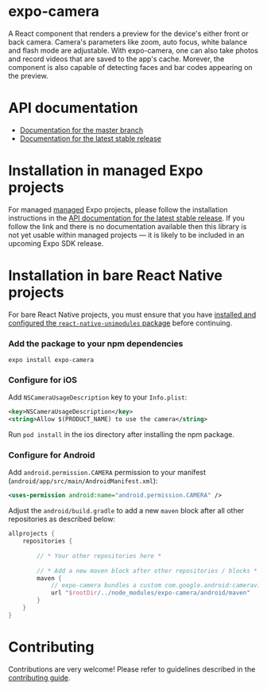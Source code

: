 # expo-camera

A React component that renders a preview for the device's either front or back camera. Camera's parameters like zoom, auto focus, white balance and flash mode are adjustable. With expo-camera, one can also take photos and record videos that are saved to the app's cache. Morever, the component is also capable of detecting faces and bar codes appearing on the preview.

# API documentation

- [Documentation for the master branch](https://github.com/expo/expo/blob/master/docs/pages/versions/unversioned/sdk/camera.md)
- [Documentation for the latest stable release](https://docs.expo.io/versions/latest/sdk/camera/)

# Installation in managed Expo projects

For managed [managed](https://docs.expo.io/versions/latest/introduction/managed-vs-bare/) Expo projects, please follow the installation instructions in the [API documentation for the latest stable release](#api-documentation). If you follow the link and there is no documentation available then this library is not yet usable within managed projects &mdash; it is likely to be included in an upcoming Expo SDK release.

# Installation in bare React Native projects

For bare React Native projects, you must ensure that you have [installed and configured the `react-native-unimodules` package](https://github.com/unimodules/react-native-unimodules) before continuing.

### Add the package to your npm dependencies

```
expo install expo-camera
```

### Configure for iOS

Add `NSCameraUsageDescription` key to your `Info.plist`:

```xml
<key>NSCameraUsageDescription</key>
<string>Allow $(PRODUCT_NAME) to use the camera</string>
```

Run `pod install` in the ios directory after installing the npm package.

### Configure for Android

Add `android.permission.CAMERA` permission to your manifest (`android/app/src/main/AndroidManifest.xml`):

```xml
<uses-permission android:name="android.permission.CAMERA" />
```

Adjust the `android/build.gradle` to add a new `maven` block after all other repositories as described below:
```gradle
allprojects {
    repositories {
    
        // * Your other repositories here *
        
        // * Add a new maven block after other repositories / blocks *
        maven {
            // expo-camera bundles a custom com.google.android:cameraview
            url "$rootDir/../node_modules/expo-camera/android/maven"
        }
    }
}
```

# Contributing

Contributions are very welcome! Please refer to guidelines described in the [contributing guide](https://github.com/expo/expo#contributing).
